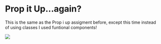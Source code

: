 # Prop it Up...again?

This is the same as the Prop i up assigment before, except this time instead of using classes I used funtional components!

![](https://github.com/lisabroadhead/MERN/blob/main/react/prop-up-functional-components/Screen%20Shot%202022-03-09%20at%201.58.21%20PM.png)
